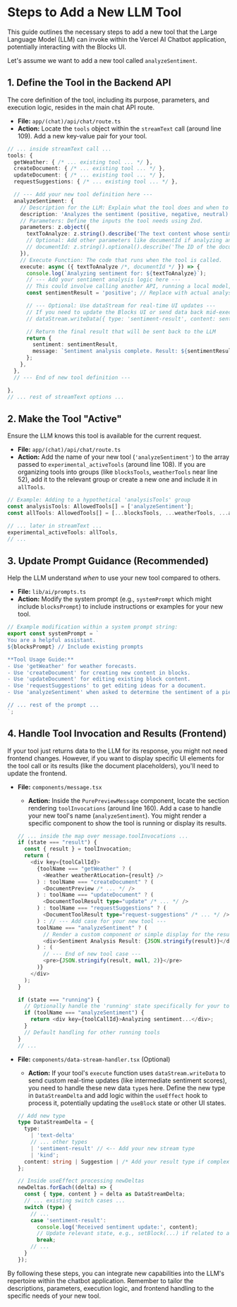 # Steps to Add a New LLM Tool

This guide outlines the necessary steps to add a new tool that the Large Language Model (LLM) can invoke within the Vercel AI Chatbot application, potentially interacting with the Blocks UI.

Let's assume we want to add a new tool called `analyzeSentiment`.

## 1. Define the Tool in the Backend API

The core definition of the tool, including its purpose, parameters, and execution logic, resides in the main chat API route.

- **File:** `app/(chat)/api/chat/route.ts`
- **Action:** Locate the `tools` object within the `streamText` call (around line 109). Add a new key-value pair for your tool.

```typescript
// ... inside streamText call ...
tools: {
  getWeather: { /* ... existing tool ... */ },
  createDocument: { /* ... existing tool ... */ },
  updateDocument: { /* ... existing tool ... */ },
  requestSuggestions: { /* ... existing tool ... */ },

  // --- Add your new tool definition here ---
  analyzeSentiment: {
    // Description for the LLM: Explain what the tool does and when to use it.
    description: 'Analyzes the sentiment (positive, negative, neutral) of a given text or document.',
    // Parameters: Define the inputs the tool needs using Zod.
    parameters: z.object({
      textToAnalyze: z.string().describe('The text content whose sentiment needs to be analyzed.'),
      // Optional: Add other parameters like documentId if analyzing an existing block
      // documentId: z.string().optional().describe('The ID of the document to analyze, if applicable.'),
    }),
    // Execute Function: The code that runs when the tool is called.
    execute: async ({ textToAnalyze /*, documentId */ }) => {
      console.log(`Analyzing sentiment for: ${textToAnalyze}`);
      // --- Add your sentiment analysis logic here ---
      // This could involve calling another API, running a local model, etc.
      const sentimentResult = 'positive'; // Replace with actual analysis result

      // --- Optional: Use dataStream for real-time UI updates ---
      // If you need to update the Blocks UI or send data back mid-execution:
      // dataStream.writeData({ type: 'sentiment-result', content: sentimentResult });

      // Return the final result that will be sent back to the LLM
      return {
        sentiment: sentimentResult,
        message: `Sentiment analysis complete. Result: ${sentimentResult}`,
      };
    },
  },
  // --- End of new tool definition ---

},
// ... rest of streamText options ...
```

## 2. Make the Tool "Active"

Ensure the LLM knows this tool is available for the current request.

- **File:** `app/(chat)/api/chat/route.ts`
- **Action:** Add the name of your new tool (`'analyzeSentiment'`) to the array passed to `experimental_activeTools` (around line 108). If you are organizing tools into groups (like `blocksTools`, `weatherTools` near line 52), add it to the relevant group or create a new one and include it in `allTools`.

```typescript
// Example: Adding to a hypothetical 'analysisTools' group
const analysisTools: AllowedTools[] = ['analyzeSentiment'];
const allTools: AllowedTools[] = [...blocksTools, ...weatherTools, ...analysisTools]; // Add the new group

// ... later in streamText ...
experimental_activeTools: allTools,
// ...
```

## 3. Update Prompt Guidance (Recommended)

Help the LLM understand _when_ to use your new tool compared to others.

- **File:** `lib/ai/prompts.ts`
- **Action:** Modify the system prompt (e.g., `systemPrompt` which might include `blocksPrompt`) to include instructions or examples for your new tool.

```typescript
// Example modification within a system prompt string:
export const systemPrompt = `
You are a helpful assistant.
${blocksPrompt} // Include existing prompts

**Tool Usage Guide:**
- Use 'getWeather' for weather forecasts.
- Use 'createDocument' for creating new content in blocks.
- Use 'updateDocument' for editing existing block content.
- Use 'requestSuggestions' to get editing ideas for a document.
- Use 'analyzeSentiment' when asked to determine the sentiment of a piece of text. // <-- Add guidance for the new tool

// ... rest of the prompt ...
`;
```

## 4. Handle Tool Invocation and Results (Frontend)

If your tool just returns data to the LLM for its response, you might not need frontend changes. However, if you want to display specific UI elements for the tool call or its results (like the document placeholders), you'll need to update the frontend.

- **File:** `components/message.tsx`

  - **Action:** Inside the `PurePreviewMessage` component, locate the section rendering `toolInvocations` (around line 160). Add a case to handle your new tool's name (`analyzeSentiment`). You might render a specific component to show the tool is running or display its results.

  ```typescript
  // ... inside the map over message.toolInvocations ...
  if (state === "result") {
    const { result } = toolInvocation;
    return (
      <div key={toolCallId}>
        {toolName === "getWeather" ? (
          <Weather weatherAtLocation={result} />
        ) : toolName === "createDocument" ? (
          <DocumentPreview /* ... */ />
        ) : toolName === "updateDocument" ? (
          <DocumentToolResult type="update" /* ... */ />
        ) : toolName === "requestSuggestions" ? (
          <DocumentToolResult type="request-suggestions" /* ... */ />
        ) : // --- Add case for your new tool ---
        toolName === "analyzeSentiment" ? (
          // Render a custom component or simple display for the result
          <div>Sentiment Analysis Result: {JSON.stringify(result)}</div>
        ) : (
          // --- End of new tool case ---
          <pre>{JSON.stringify(result, null, 2)}</pre>
        )}
      </div>
    );
  }

  if (state === "running") {
    // Optionally handle the 'running' state specifically for your tool
    if (toolName === "analyzeSentiment") {
      return <div key={toolCallId}>Analyzing sentiment...</div>;
    }
    // Default handling for other running tools
  }
  // ...
  ```

- **File:** `components/data-stream-handler.tsx` (Optional)

  - **Action:** If your tool's `execute` function uses `dataStream.writeData` to send custom real-time updates (like intermediate sentiment scores), you need to handle these new data `type`s here. Define the new type in `DataStreamDelta` and add logic within the `useEffect` hook to process it, potentially updating the `useBlock` state or other UI states.

  ```typescript
  // Add new type
  type DataStreamDelta = {
    type:
      | 'text-delta'
      // ... other types
      | 'sentiment-result' // <-- Add your new stream type
      | 'kind';
    content: string | Suggestion | /* Add your result type if complex */;
  };

  // Inside useEffect processing newDeltas
  newDeltas.forEach((delta) => {
    const { type, content } = delta as DataStreamDelta;
    // ... existing switch cases ...
    switch (type) {
      // ...
      case 'sentiment-result':
        console.log('Received sentiment update:', content);
        // Update relevant state, e.g., setBlock(...) if related to a block
        break;
      // ...
    }
  });
  ```

By following these steps, you can integrate new capabilities into the LLM's repertoire within the chatbot application. Remember to tailor the descriptions, parameters, execution logic, and frontend handling to the specific needs of your new tool.
